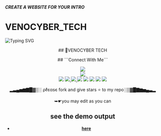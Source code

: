 ***CREATE A WEBSITE FOR YOUR INTRO***
# VENOCYBER_TECH


![Typing SVG](https://readme-typing-svg.demolab.com?font=Ribeye&size=50&pause=1000&color=3F00FF&center=true&width=900&height=100&lines=INTRO-WEBSITE;%20WEBSITE;%20Developed%20By%20Venocyber%20tech)
<p align="center">
## 🎯VENOCYBER TECH
  <div align="center">
## ```Connect With Me```
<p align="center">
<a href="https://youtube.com/@JASTINMTEWA-vn9pl"><img src="https://img.shields.io/badge/YouTube-ff0000?style=for-the-badge&logo=youtube&logoColor=ff000000&link=https://youtube.com/JASTINMTEWA-vn9pl_" /><br>
<a href="https://chat.whatsapp.com/HSln3blDuuuKvC8njxyCCN"><img src="https://img.shields.io/badge/WhatsApp Group-25D366?style=for-the-badge&logo=whatsapp&logoColor=white" /><br>
<a href="https://t.me/los_rios_official_it"><img src="https://img.shields.io/badge/Telegram-00FFFF?style=for-the-badge&logo=telegram&logoColor=white" /></a>
<a href="https://chat.whatsapp.com/HSln3blDuuuKvC8njxyCCN"><img src="https://img.shields.io/badge/WhatsApp Group-25D366?style=for-the-badge&logo=whatsapp&logoColor=white" /> </a>
<a href="https://www.instagram.com/venoflix2024"><img src="https://img.shields.io/badge/Instagram-A020F0?style=for-the-badge&logo=instagram&logoColor=white" /> </a>
  <a><img src='https://i.imgur.com/LyHic3i.gif'/></a>
<a><img src='https://i.imgur.com/LyHic3i.gif'/></a>
<a><img src='https://i.imgur.com/LyHic3i.gif'/></a>
  <a><img src='https://i.imgur.com/LyHic3i.gif'/></a>
<a><img src='https://i.imgur.com/LyHic3i.gif'/></a>

</p>


▂▃▄▅▆▇█▓▒░ ρℓєαѕє fork and give stars ⭐ to my repo░▒▓█▇▆▅▄▃▂

 ➥☛you may edit as you can



 ## see the demo output 
 * [𝐡𝐞𝐫𝐞](https://african-cod3rs-tz.vercel.app/)






    <!-- GetButton.io widget -->
<script type="text/javascript">
    (function () {
        var options = {
            sms: "+255749614269", // Sms phone number
            sms_color: "#129BF4", // Sms button color
            whatsapp: "+255625774543", // WhatsApp number
            call_to_action: "Message us", // Call to action
            button_color: "#FF318E", // Color of butto 
            position: "left", // Position may be 'left' or 'right'
            order: "sms,whatsapp", // Order of buttons
            pre_filled_message: "Hi, Venocyber great to see you 🌹🌹", // WhatsApp pre-filled message
        };
        var proto = 'https:', host = "getbutton.io", url = proto + '//static.' + host;
        var s = document.createElement('script'); s.type = 'text/javascript'; s.async = true; s.src = url + '/widget-send-button/js/init.js';
        s.onload = function () { WhWidgetSendButton.init(host, proto, options); };
        var x = document.getElementsByTagName('script')[0]; x.parentNode.insertBefore(s, x);
    })();
</script>
<!-- /GetButton.io widget -->  
